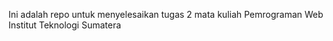 Ini adalah repo untuk menyelesaikan tugas 2 mata kuliah Pemrograman Web Institut Teknologi Sumatera
